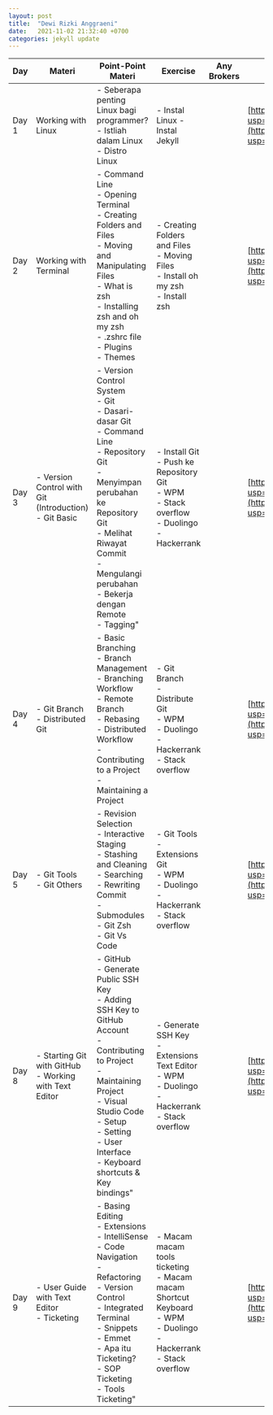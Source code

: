 ```yaml
---
layout: post
title:  "Dewi Rizki Anggraeni"
date:   2021-11-02 21:32:40 +0700
categories: jekyll update
---
```

| Day   | Materi                                                     | Point-Point Materi                                                                                                                                                                                                                                      | Exercise                                                                                                                          | Any Brokers | Pengumpulan Tugas                                                                                                                                                            |
| ----- | ---------------------------------------------------------- | ------------------------------------------------------------------------------------------------------------------------------------------------------------------------------------------------------------------------------------------------------- | --------------------------------------------------------------------------------------------------------------------------------- | ----------- | ---------------------------------------------------------------------------------------------------------------------------------------------------------------------------- |
| Day 1 | Working with Linux                                         | \- Seberapa penting Linux bagi programmer?<br>\- Istliah dalam Linux<br>\- Distro Linux                                                                                                                                                                 | \- Instal Linux - Instal Jekyll                                                                                                   |             | [https://drive.google.com/drive/folders/14ELA0tF0upg7m2G5eXs8WYVbWDqtpd11?usp=sharing](https://drive.google.com/drive/folders/14ELA0tF0upg7m2G5eXs8WYVbWDqtpd11?usp=sharing) |
| Day 2 | Working with Terminal                                      | \- Command Line<br>\- Opening Terminal<br>\- Creating Folders and Files<br>\- Moving and Manipulating Files<br>\- What is zsh<br>\- Installing zsh and oh my zsh<br>\- .zshrc file<br>\- Plugins<br>\- Themes                                           | \- Creating Folders and Files<br>\- Moving Files<br>\- Install oh my zsh<br>\- Install zsh                                        |             | [https://drive.google.com/drive/folders/14ELA0tF0upg7m2G5eXs8WYVbWDqtpd11?usp=sharing](https://drive.google.com/drive/folders/14ELA0tF0upg7m2G5eXs8WYVbWDqtpd11?usp=sharing) |
| Day 3 | \- Version Control with Git (Introduction)<br>\- Git Basic | \- Version Control System<br>\- Git<br>\- Dasari-dasar Git<br>\- Command Line<br>\- Repository Git<br>\- Menyimpan perubahan ke Repository Git<br>\- Melihat Riwayat Commit<br>\- Mengulangi perubahan<br>\- Bekerja dengan Remote<br>\- Tagging"       | \- Install Git<br>\- Push ke Repository Git<br>\- WPM<br>\- Stack overflow<br>\- Duolingo<br>\- Hackerrank<br>                    |             | [https://drive.google.com/drive/folders/14ELA0tF0upg7m2G5eXs8WYVbWDqtpd11?usp=sharing](https://drive.google.com/drive/folders/14ELA0tF0upg7m2G5eXs8WYVbWDqtpd11?usp=sharing) |
| Day 4 | \- Git Branch<br>\- Distributed Git                        | \- Basic Branching<br>\- Branch Management<br>\- Branching Workflow<br>\- Remote Branch<br>\- Rebasing<br>\- Distributed Workflow<br>\- Contributing to a Project<br>\- Maintaining a Project                                                           | \- Git Branch<br>\- Distribute Git<br>\- WPM<br>\- Duolingo<br>\- Hackerrank<br>\- Stack overflow                                 |             | [https://drive.google.com/drive/folders/14ELA0tF0upg7m2G5eXs8WYVbWDqtpd11?usp=sharing](https://drive.google.com/drive/folders/14ELA0tF0upg7m2G5eXs8WYVbWDqtpd11?usp=sharing) |
| Day 5 | \- Git Tools<br>\- Git Others                              | \- Revision Selection<br>\- Interactive Staging<br>\- Stashing and Cleaning<br>\- Searching<br>\- Rewriting Commit<br>\- Submodules<br>\- Git Zsh<br>\- Git Vs Code                                                                                     | \- Git Tools<br>\- Extensions Git<br>\- WPM<br>\- Duolingo<br>\- Hackerrank<br>\- Stack overflow                                  |             | [https://drive.google.com/drive/folders/14ELA0tF0upg7m2G5eXs8WYVbWDqtpd11?usp=sharing](https://drive.google.com/drive/folders/14ELA0tF0upg7m2G5eXs8WYVbWDqtpd11?usp=sharing) |
| Day 8 | \- Starting Git with GitHub<br>\- Working with Text Editor | \- GitHub<br>\- Generate Public SSH Key<br>\- Adding SSH Key to GitHub Account<br>\- Contributing to Project<br>\- Maintaining Project<br>\- Visual Studio Code<br>\- Setup<br>\- Setting<br>\- User Interface<br>\- Keyboard shortcuts & Key bindings" | \- Generate SSH Key<br>\- Extensions Text Editor<br>\- WPM<br>\- Duolingo<br>\- Hackerrank<br>\- Stack overflow                   |             | [https://drive.google.com/drive/folders/14ELA0tF0upg7m2G5eXs8WYVbWDqtpd11?usp=sharing](https://drive.google.com/drive/folders/14ELA0tF0upg7m2G5eXs8WYVbWDqtpd11?usp=sharing) |
| Day 9 | \- User Guide with Text Editor<br>\- Ticketing             | \- Basing Editing<br>\- Extensions<br>\- IntelliSense<br>\- Code Navigation<br>\- Refactoring<br>\- Version Control<br>\- Integrated Terminal<br>\- Snippets<br>\- Emmet<br>\- Apa itu Ticketing?<br>\- SOP Ticketing<br>\- Tools Ticketing"            | \- Macam macam tools ticketing<br>\- Macam macam Shortcut Keyboard<br>\- WPM<br>\- Duolingo<br>\- Hackerrank<br>\- Stack overflow |             | [https://drive.google.com/drive/folders/14ELA0tF0upg7m2G5eXs8WYVbWDqtpd11?usp=sharing](https://drive.google.com/drive/folders/14ELA0tF0upg7m2G5eXs8WYVbWDqtpd11?usp=sharing) |
